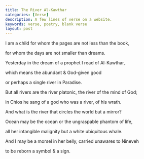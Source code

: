 ```yaml
---
title: The River Al-Kawthar
categories: [Verse]
description: A few lines of verse on a website.
keywords: verse, poetry, blank verse
layout: post
---
```


<p class="hanging">I am a child for whom the pages are not less than the book,</p>
<p class="hanging">for whom the days are not smaller than dreams.</p>
<p class="hanging">Yesterday in the dream of a prophet I read of Al-Kawthar,</p>
<p class="hanging">which means the abundant & God-given good</p>
<p class="hanging">or perhaps a single river in Paradise.</p>
<p class="hanging">But all rivers are the river platonic, the river of the mind of God;</p>
<p class="hanging">in Chios he sang of a god who was a river, of his wrath.</p>
<p class="hanging">And what is the river that circles the world but a mirror?</p>
<p class="hanging">Ocean may be the ocean or the ungraspable phantom of life,</p>
<p class="hanging">all her intangible malignity but a white ubiquitous whale.</p>
<p class="hanging">And I may be a morsel in her belly, carried unawares to Nineveh</p>
<p class="hanging">to be reborn a symbol & a sign.</p>
